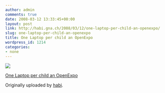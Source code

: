 ```yaml
---
author: admin
comments: true
date: 2008-03-12 13:33:45+00:00
layout: post
link: http://habi.gna.ch/2008/03/12/one-laptop-per-child-an-openexpo/
slug: one-laptop-per-child-an-openexpo
title: One Laptop per child an OpenExpo
wordpress_id: 1214
categories:
- none
---
```



 [![](http://farm3.static.flickr.com/2273/2329096830_d7063d4139_m.jpg)](http://www.flickr.com/photos/habi/2329096830/)
   

 
  [One Laptop per child an OpenExpo](http://www.flickr.com/photos/habi/2329096830/)
    

  Originally uploaded by [habi](http://www.flickr.com/people/habi/).
 




  

